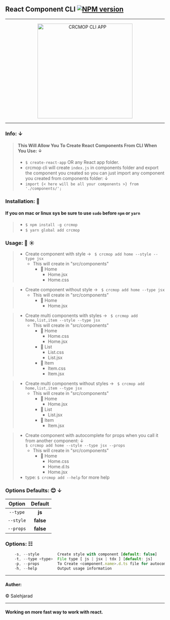 ## React Component CLI [![NPM version](http://img.shields.io/npm/v/crcmop.svg?colorB=red&longCache=true&style=flat-square)](https://www.npmjs.com/package/crcmop)
---

<p align="center">
    <img alt="CRCMOP CLI APP" src="https://image.ibb.co/eFnM2e/crcmop_logo.png" width="300">
</p>

---

### Info: &darr;  
> #### This Will Allow You To Create React Components From CLI When You Use: &darr;  
> * `$ create-react-app` OR any React app folder.
> * crcmop cli will create `index.js` in components folder and export the component you created so you can just import any component you created from components folder: &darr;
> * `import {< here will be all your components >} from './components/';`


### Installation: :rocket:  

#### If you on mac or linux sys be sure to use `sudo` before `npm` or `yarn`
> * `$ npm install -g crcmop`
> * `$ yarn global add crcmop`


### Usage: :monkey: &#9728;  

> * Create component with style &rarr; ` $ crcmop add home --style --type jsx`
>   * This will create in "src/components"
>       * :open_file_folder: Home
>           * Home.jsx
>           * Home.css

> * Create component without style &rarr; ` $ crcmop add home --type jsx`
>   * This will create in "src/components"
>       * :open_file_folder: Home
>           * Home.jsx

> * Create multi components with styles &rarr; ` $ crcmop add home,list,item --style --type jsx`
>   * This will create in "src/components"
>       * :open_file_folder: Home
>           * Home.css
>           * Home.jsx
>       * :open_file_folder: List
>           * List.css
>           * List.jsx
>       * :open_file_folder: Item
>           * Item.css
>           * Item.jsx

> * Create multi components without styles &rarr; ` $ crcmop add home,list,item --type jsx`
>   * This will create in "src/components"
>       * :open_file_folder: Home
>           * Home.jsx
>       * :open_file_folder: List
>           * List.jsx
>       * :open_file_folder: Item
>           * Item.jsx

> * Create component with autocomplete for props when you call it from another component: &darr;  
>  `$ crcmop add home --style --type jsx --props`
>   * This will create in "src/components"
>       * :open_file_folder: Home
>           * Home.css
>           * Home.d.ts
>           * Home.jsx
> * type: `$ crcmop add --help` for more help


### Options Defaults: :blush: &darr;

| Option  | Default |
| :-------------: | :-------------: |
| `--type` | **js** |
| `--style` | **false** |
| `--props` | **false** |


### Options: &#9783;  

```js
    -s, --style        Create style with component [default: false]
    -t, --type <type>  File type [ js | jsx | tdx ] [default: js]
    -p, --props        To Create <component.name>.d.ts file for autocomplete props from the component.
    -h, --help         Output usage information
```

---------------

#### Auther:    
&copy; Salehjarad


---

#### Working on more fast way to work with react.